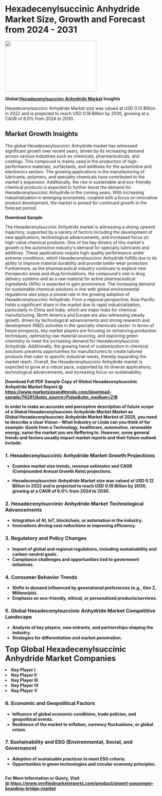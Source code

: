 <H1>Hexadecenylsuccinic Anhydride Market Size, Growth and Forecast from 2024 - 2031</H1><img class="aligncenter size-medium wp-image-584254" src="https://thirdeyenews.in/wp-content/uploads/2024/09/Global-Market-Research-300x168.jpeg" alt="" width="300" height="168" /><p><strong>Global&nbsp;<a href="https://www.marketsizeandtrends.com/download-sample/74291/&amp;utm_source=Pulse&amp;utm_medium=218">Hexadecenylsuccinic Anhydride Market</a> Insights</strong></p><p>Hexadecenylsuccinic Anhydride Market size was valued at USD 0.12 Billion in 2022 and is projected to reach USD 0.18 Billion by 2030, growing at a CAGR of 6.0% from 2024 to 2030.</p><p><h2>Market Growth Insights</h2> <p>The global Hexadecenylsuccinic Anhydride market has witnessed significant growth over recent years, driven by its increasing demand across various industries such as chemicals, pharmaceuticals, and coatings. This compound is mainly used in the production of high-performance materials, surfactants, and additives for the automotive and electronics sectors. The growing applications in the manufacturing of lubricants, polymers, and specialty chemicals have contributed to the market's expansion. Additionally, the rise in sustainable and eco-friendly chemical products is expected to further boost the demand for Hexadecenylsuccinic Anhydride in the coming years. With increasing industrialization in emerging economies, coupled with a focus on innovative product development, the market is poised for continued growth in the forecast period.</p> <p><strong>Download Sample</strong></p> <p>The Hexadecenylsuccinic Anhydride market is witnessing a strong upward trajectory, supported by a variety of factors including the development of new applications, technological advancements, and increased focus on high-value chemical products. One of the key drivers of this market's growth is the automotive industry's demand for specialty lubricants and additives. These applications require high-quality performance under extreme conditions, which Hexadecenylsuccinic Anhydride fulfills due to its ability to improve material durability and provide better wear protection. Furthermore, as the pharmaceutical industry continues to explore new therapeutic areas and drug formulations, the compound's role in drug delivery systems and as a raw material for active pharmaceutical ingredients (APIs) is expected to gain prominence. The increasing demand for sustainable chemical solutions in line with global environmental regulations also plays a pivotal role in the growing adoption of Hexadecenylsuccinic Anhydride. From a regional perspective, Asia-Pacific holds a significant share in the market due to rapid industrialization, particularly in China and India, which are major hubs for chemical manufacturing. North America and Europe are also witnessing steady growth, driven by technological advancements and strong research and development (R&D) activities in the specialty chemicals sector. In terms of future prospects, key market players are focusing on enhancing production techniques, optimizing raw material sourcing, and exploring green chemistry to meet the increasing demand for Hexadecenylsuccinic Anhydride. Additionally, the growing trend of customization in chemical solutions presents opportunities for manufacturers to create tailored products that cater to specific industrial needs, thereby expanding the market reach. Overall, the Hexadecenylsuccinic Anhydride market is expected to grow at a robust pace, supported by its diverse applications, technological advancements, and increasing focus on sustainability.</p> <p><strong></p><p><span class=""><strong>Download Full PDF Sample Copy of Global Hexadecenylsuccinic Anhydride Market Report</strong> @ <a href="https://www.marketsizeandtrends.com/download-sample/74291/&amp;utm_source=Pulse&amp;utm_medium=218" target="_blank">https://www.marketsizeandtrends.com/download-sample/74291/&amp;utm_source=Pulse&amp;utm_medium=218</a></span></p><p>In order to make an accurate and perceptive description of future scope of a Global&nbsp;Hexadecenylsuccinic Anhydride Market Market as Global&nbsp;Hexadecenylsuccinic Anhydride Market Market of 2025, you need to describe a clear Vision &ndash; What Industry or Linda can you think of for example: Quote from a Technology, healthcare, automotive, renewable energy, name the market you are Reffering to. However, some general trends and factors usually impact market reports and their future outlook include:</p><h3>1.&nbsp;<strong>Hexadecenylsuccinic Anhydride Market Growth Projections</strong></h3><ul><li>Examine market size trends, revenue estimates and CAGR (Compounded Annual Growth Rate) projections.</li><li><p>Hexadecenylsuccinic Anhydride Market size was valued at USD 0.12 Billion in 2022 and is projected to reach USD 0.18 Billion by 2030, growing at a CAGR of 6.0% from 2024 to 2030.</p></li></ul><h3>2.&nbsp;<strong>Hexadecenylsuccinic Anhydride Market Technological Advancements</strong></h3><ul><li>Integration of AI, IoT, blockchain, or automation in the industry.</li><li>Innovations driving cost reductions or improving efficiency.</li></ul><h3>3.&nbsp;<strong>Regulatory and Policy Changes</strong></h3><ul><li>Impact of global and regional regulations, including sustainability and carbon-neutral goals.</li><li>Compliance challenges and opportunities tied to government initiatives.</li></ul><h3>4.&nbsp;<strong>Consumer Behavior Trends</strong></h3><ul><li>Shifts in demand influenced by generational preferences (e.g., Gen Z, Millennials).</li><li>Emphasis on eco-friendly, ethical, or personalized products/services.</li></ul><h3>5.&nbsp;<strong>Global Hexadecenylsuccinic Anhydride Market Competitive Landscape</strong></h3><ul><li>Analysis of key players, new entrants, and partnerships shaping the industry.</li><li>Strategies for differentiation and market penetration.</li></ul><p data-pm-slice="1 1 []"><span style="color: inherit; font-family: inherit; font-size: 25px;">Top Global Hexadecenylsuccinic Anhydride Market Companies</span></p><div class="" data-test-id=""><p><li>Key Player I</li><li> Key Player II</li><li> Key Player III</li><li> Key Player IV</li><li> Key Player V</li></p></div><h3>6.&nbsp;<strong>Economic and Geopolitical Factors</strong></h3><ul><li>Influence of global economic conditions, trade policies, and geopolitical events.</li><li>Resilience of the market to inflation, currency fluctuations, or global crises.</li></ul><h3>7.&nbsp;<strong>Sustainability and ESG (Environmental, Social, and Governance)</strong></h3><ul><li>Adoption of sustainable practices to meet ESG criteria.</li><li>Opportunities in green technologies and circular economy principles.</li></ul><h2><strong style="font-size: 14px;">For More Information or Query, Visit @&nbsp;</strong><a style="background-color: #ffffff; font-size: 14px;" href="https://www.marketsizeandtrends.com/report/hexadecenylsuccinic-anhydride-market/" target="_blank">https://www.verifiedmarketreports.com/product/airport-passenger-boarding-bridge-market</a></h2>
